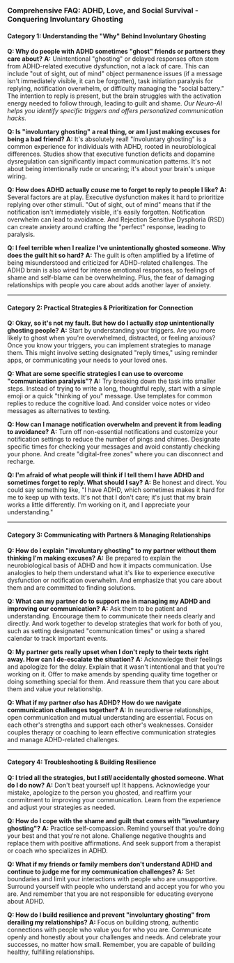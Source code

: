 ### **Comprehensive FAQ: ADHD, Love, and Social Survival - Conquering Involuntary Ghosting**

#### **Category 1: Understanding the "Why" Behind Involuntary Ghosting**

**Q: Why do people with ADHD sometimes "ghost" friends or partners they care about?**
**A:** Unintentional "ghosting" or delayed responses often stem from ADHD-related executive dysfunction, not a lack of care. This can include "out of sight, out of mind" object permanence issues (if a message isn't immediately visible, it can be forgotten), task initiation paralysis for replying, notification overwhelm, or difficulty managing the "social battery." The intention to reply is present, but the brain struggles with the activation energy needed to follow through, leading to guilt and shame. *Our Neuro-AI helps you identify specific triggers and offers personalized communication hacks.*

**Q: Is "involuntary ghosting" a real thing, or am I just making excuses for being a bad friend?**
**A:** It's absolutely real! "Involuntary ghosting" is a common experience for individuals with ADHD, rooted in neurobiological differences. Studies show that executive function deficits and dopamine dysregulation can significantly impact communication patterns. It's not about being intentionally rude or uncaring; it's about your brain's unique wiring.

**Q: How does ADHD actually *cause* me to forget to reply to people I like?**
**A:** Several factors are at play. Executive dysfunction makes it hard to prioritize replying over other stimuli. "Out of sight, out of mind" means that if the notification isn't immediately visible, it's easily forgotten. Notification overwhelm can lead to avoidance. And Rejection Sensitive Dysphoria (RSD) can create anxiety around crafting the "perfect" response, leading to paralysis.

**Q: I feel terrible when I realize I've unintentionally ghosted someone. Why does the guilt hit so hard?**
**A:** The guilt is often amplified by a lifetime of being misunderstood and criticized for ADHD-related challenges. The ADHD brain is also wired for intense emotional responses, so feelings of shame and self-blame can be overwhelming. Plus, the fear of damaging relationships with people you care about adds another layer of anxiety.

---
#### **Category 2: Practical Strategies & Prioritization for Connection**

**Q: Okay, so it's not my fault. But how do I actually *stop* unintentionally ghosting people?**
**A:** Start by understanding your triggers. Are you more likely to ghost when you're overwhelmed, distracted, or feeling anxious? Once you know your triggers, you can implement strategies to manage them. This might involve setting designated "reply times," using reminder apps, or communicating your needs to your loved ones.

**Q: What are some specific strategies I can use to overcome "communication paralysis"?**
**A:** Try breaking down the task into smaller steps. Instead of trying to write a long, thoughtful reply, start with a simple emoji or a quick "thinking of you" message. Use templates for common replies to reduce the cognitive load. And consider voice notes or video messages as alternatives to texting.

**Q: How can I manage notification overwhelm and prevent it from leading to avoidance?**
**A:** Turn off non-essential notifications and customize your notification settings to reduce the number of pings and chimes. Designate specific times for checking your messages and avoid constantly checking your phone. And create "digital-free zones" where you can disconnect and recharge.

**Q: I'm afraid of what people will think if I tell them I have ADHD and sometimes forget to reply. What should I say?**
**A:** Be honest and direct. You could say something like, "I have ADHD, which sometimes makes it hard for me to keep up with texts. It's not that I don't care; it's just that my brain works a little differently. I'm working on it, and I appreciate your understanding."

---
#### **Category 3: Communicating with Partners & Managing Relationships**

**Q: How do I explain "involuntary ghosting" to my partner without them thinking I'm making excuses?**
**A:** Be prepared to explain the neurobiological basis of ADHD and how it impacts communication. Use analogies to help them understand what it's like to experience executive dysfunction or notification overwhelm. And emphasize that you care about them and are committed to finding solutions.

**Q: What can my partner do to support me in managing my ADHD and improving our communication?**
**A:** Ask them to be patient and understanding. Encourage them to communicate their needs clearly and directly. And work together to develop strategies that work for both of you, such as setting designated "communication times" or using a shared calendar to track important events.

**Q: My partner gets really upset when I don't reply to their texts right away. How can I de-escalate the situation?**
**A:** Acknowledge their feelings and apologize for the delay. Explain that it wasn't intentional and that you're working on it. Offer to make amends by spending quality time together or doing something special for them. And reassure them that you care about them and value your relationship.

**Q: What if my partner *also* has ADHD? How do we navigate communication challenges together?**
**A:** In neurodiverse relationships, open communication and mutual understanding are essential. Focus on each other's strengths and support each other's weaknesses. Consider couples therapy or coaching to learn effective communication strategies and manage ADHD-related challenges.

---
#### **Category 4: Troubleshooting & Building Resilience**

**Q: I tried all the strategies, but I *still* accidentally ghosted someone. What do I do now?**
**A:** Don't beat yourself up! It happens. Acknowledge your mistake, apologize to the person you ghosted, and reaffirm your commitment to improving your communication. Learn from the experience and adjust your strategies as needed.

**Q: How do I cope with the shame and guilt that comes with "involuntary ghosting"?**
**A:** Practice self-compassion. Remind yourself that you're doing your best and that you're not alone. Challenge negative thoughts and replace them with positive affirmations. And seek support from a therapist or coach who specializes in ADHD.

**Q: What if my friends or family members don't understand ADHD and continue to judge me for my communication challenges?**
**A:** Set boundaries and limit your interactions with people who are unsupportive. Surround yourself with people who understand and accept you for who you are. And remember that you are not responsible for educating everyone about ADHD.

**Q: How do I build resilience and prevent "involuntary ghosting" from derailing my relationships?**
**A:** Focus on building strong, authentic connections with people who value you for who you are. Communicate openly and honestly about your challenges and needs. And celebrate your successes, no matter how small. Remember, you are capable of building healthy, fulfilling relationships.